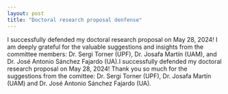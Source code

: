 ```yaml
---
layout: post
title: "Doctoral research proposal denfense"
---
```


I successfully defended my doctoral research proposal on May 28, 2024! I am deeply grateful for the valuable suggestions and insights from the committee members: Dr. Sergi Torner (UPF), Dr. Josafa Martín (UAM), and Dr. José Antonio Sánchez Fajardo (UA).I successfully defended my doctoral research proposal on May 28, 2024! Thank you so much for the suggestions from the comittee: Dr. Sergi Torner (UPF), Dr. Josafa Martín (UAM) and Dr. José Antonio Sánchez Fajardo (UA).
